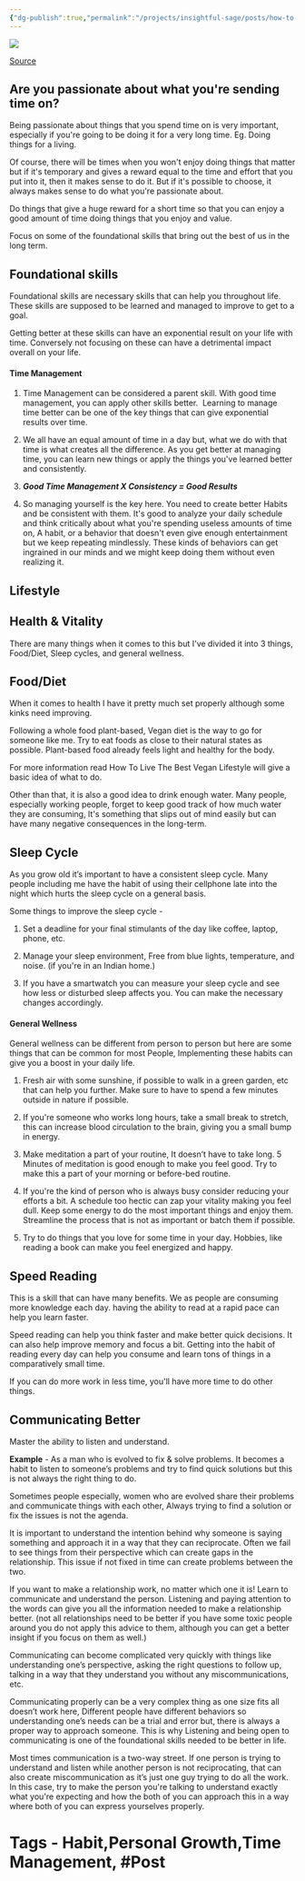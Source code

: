 ```yaml
---
{"dg-publish":true,"permalink":"/projects/insightful-sage/posts/how-to-focus-on-things-that-truly-matter/","dgPassFrontmatter":true,"noteIcon":"3","created":"2023-11-14T21:08:37.623+05:30","updated":"2024-02-26T02:42:25.553+05:30"}
---
```


[![](https://blogger.googleusercontent.com/img/b/R29vZ2xl/AVvXsEhB1ex9BK_Nb9QlP9wT5VGKzoZROwlWElf-3iqSqCbLRBxPDG11NjoobkJvPowfVeESsZrS6Lcj2vj2fSo-vN6ySVG51yUXHVhwUMGchU4RU8WBP6F6K-FYS6jNgfj96nkzvu81iJzRJX286cDRod9jA79GdIGhEpCeLuCo_eokJHuM2cBKUkt9lJYgFg/s16000/ezgif.com-gif-maker%20(2).webp)](https://www.blogger.com/blog/post/edit/1611734099211476647/8270641399516290799#)

[](https://www.blogger.com/blog/post/edit/1611734099211476647/8270641399516290799#)[Source](https://www.blogger.com/blog/post/edit/1611734099211476647/8270641399516290799#)

## Are you passionate about what you're sending time on?

Being passionate about things that you spend time on is very important, especially if you're going to be doing it for a very long time. Eg. Doing things for a living.

  

Of course, there will be times when you won't enjoy doing things that matter but if it's temporary and gives a reward equal to the time and effort that you put into it, then it makes sense to do it. But if it's possible to choose, it always makes sense to do what you're passionate about.

  

Do things that give a huge reward for a short time so that you can enjoy a good amount of time doing things that you enjoy and value.

  

Focus on some of the foundational skills that bring out the best of us in the long term.

  

## Foundational skills

Foundational skills are necessary skills that can help you throughout life. These skills are supposed to be learned and managed to improve to get to a goal.

Getting better at these skills can have an exponential result on your life with time. Conversely not focusing on these can have a detrimental impact overall on your life.

#### Time Management

1.  Time Management can be considered a parent skill. With good time management, you can apply other skills better.  Learning to manage time better can be one of the key things that can give exponential results over time.
    
2.  We all have an equal amount of time in a day but, what we do with that time is what creates all the difference. As you get better at managing time, you can learn new things or apply the things you've learned better and consistently.
    
3.  _**Good Time Management X Consistency = Good Results**_
    
4.  So managing yourself is the key here. You need to create better Habits and be consistent with them. It's good to analyze your daily schedule and think critically about what you're spending useless amounts of time on, A habit, or a behavior that doesn't even give enough entertainment but we keep repeating mindlessly. These kinds of behaviors can get ingrained in our minds and we might keep doing them without even realizing it.
    

## Lifestyle

## Health & Vitality

There are many things when it comes to this but I've divided it into 3 things, Food/Diet, Sleep cycles, and general wellness.

## Food/Diet

When it comes to health I have it pretty much set properly although some kinks need improving.

Following a whole food plant-based, Vegan diet is the way to go for someone like me. Try to eat foods as close to their natural states as possible. Plant-based food already feels light and healthy for the body.

For more information read How To Live The Best Vegan Lifestyle will give a basic idea of what to do.

Other than that, it is also a good idea to drink enough water. Many people, especially working people, forget to keep good track of how much water they are consuming, It's something that slips out of mind easily but can have many negative consequences in the long-term.

## Sleep Cycle

As you grow old it’s important to have a consistent sleep cycle. Many people including me have the habit of using their cellphone late into the night which hurts the sleep cycle on a general basis.

Some things to improve the sleep cycle -

1.  Set a deadline for your final stimulants of the day like coffee, laptop, phone, etc.
    
2.  Manage your sleep environment, Free from blue lights, temperature, and noise. (if you're in an Indian home.)
    
3.  If you have a smartwatch you can measure your sleep cycle and see how less or disturbed sleep affects you. You can make the necessary changes accordingly.
    

#### General Wellness

General wellness can be different from person to person but here are some things that can be common for most People, Implementing these habits can give you a boost in your daily life.

1.  Fresh air with some sunshine, if possible to walk in a green garden, etc that can help you further. Make sure to have to spend a few minutes outside in nature if possible.
    
2.  If you're someone who works long hours, take a small break to stretch, this can increase blood circulation to the brain, giving you a small bump in energy.
    
3.  Make meditation a part of your routine, It doesn’t have to take long. 5 Minutes of meditation is good enough to make you feel good. Try to make this a part of your morning or before-bed routine.
    
4.  If you're the kind of person who is always busy consider reducing your efforts a bit. A schedule too hectic can zap your vitality making you feel dull. Keep some energy to do the most important things and enjoy them. Streamline the process that is not as important or batch them if possible.
    
5.  Try to do things that you love for some time in your day. Hobbies, like reading a book can make you feel energized and happy.
    

## Speed Reading

This is a skill that can have many benefits. We as people are consuming more knowledge each day. having the ability to read at a rapid pace can help you learn faster.

Speed reading can help you think faster and make better quick decisions. It can also help improve memory and focus a bit. Getting into the habit of reading every day can help you consume and learn tons of things in a comparatively small time.

If you can do more work in less time, you'll have more time to do other things.

## Communicating Better

Master the ability to listen and understand.

  

**Example** - As a man who is evolved to fix & solve problems. It becomes a habit to listen to someone’s problems and try to find quick solutions but this is not always the right thing to do.

  

Sometimes people especially, women who are evolved share their problems and communicate things with each other, Always trying to find a solution or fix the issues is not the agenda.

  

It is important to understand the intention behind why someone is saying something and approach it in a way that they can reciprocate. Often we fail to see things from their perspective which can create gaps in the relationship. This issue if not fixed in time can create problems between the two.

  

If you want to make a relationship work, no matter which one it is! Learn to communicate and understand the person. Listening and paying attention to the words can give you all the information needed to make a relationship better. (not all relationships need to be better if you have some toxic people around you do not apply this advice to them, although you can get a better insight if you focus on them as well.)

  

Communicating can become complicated very quickly with things like understanding one’s perspective, asking the right questions to follow up, talking in a way that they understand you without any miscommunications, etc.

  

Communicating properly can be a very complex thing as one size fits all doesn’t work here, Different people have different behaviors so understanding one’s needs can be a trial and error but, there is always a proper way to approach someone. This is why Listening and being open to communicating is one of the foundational skills needed to be better in life.

  

Most times communication is a two-way street. If one person is trying to understand and listen while another person is not reciprocating, that can also create miscommunication as it’s just one guy trying to do all the work. In this case, try to make the person you're talking to understand exactly what you're expecting and how the both of you can approach this in a way where both of you can express yourselves properly.

# Tags - Habit,Personal Growth,Time Management, #Post 